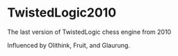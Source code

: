 # TwistedLogic2010

The last version of TwistedLogic chess engine from 2010

Influenced by Olithink, Fruit, and Glaurung.
